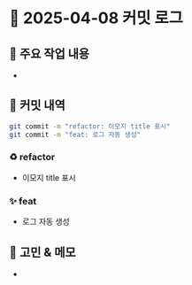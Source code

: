 # 🌟 2025-04-08 커밋 로그

## 📌 주요 작업 내용
- 

## 🔧 커밋 내역
```bash
git commit -m "refactor: 이모지 title 표시"
git commit -m "feat: 로그 자동 생성"
```

### ♻️ refactor
- 이모지 title 표시

### ✨ feat
- 로그 자동 생성

## 💬 고민 & 메모
- 
